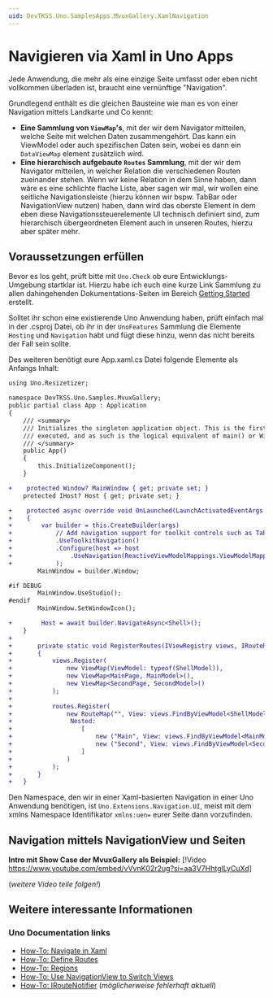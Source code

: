 ```yaml
---
uid: DevTKSS.Uno.SamplesApps.MvuxGallery.XamlNavigation
---
```

# Navigieren via Xaml in Uno Apps

Jede Anwendung, die mehr als eine einzige Seite umfasst oder eben nicht vollkommen überladen ist, braucht eine vernünftige "Navigation".

Grundlegend enthält es die gleichen Bausteine wie man es von einer Navigation mittels Landkarte und Co kennt:

- **Eine Sammlung von `ViewMap`'s**, mit der wir dem Navigator mitteilen, welche Seite mit welchen Daten zusammengehört. Das kann ein ViewModel oder auch spezifischen Daten sein, wobei es dann ein `DataViewMap` element zusätzlich wird.
- **Eine hierarchisch aufgebaute `Routes` Sammlung**, mit der wir dem Navigator mitteilen, in welcher Relation die verschiedenen Routen zueinander stehen. Wenn wir keine Relation in dem Sinne haben, dann wäre es eine schlichte flache Liste, aber sagen wir mal, wir wollen eine seitliche Navigationsleiste (hierzu können wir bspw. TabBar oder NavigationView nutzen) haben, dann wird das oberste Element in dem eben diese Navigationssteuerelemente UI technisch definiert sind, zum hierarchisch übergeordneten Element auch in unseren Routes, hierzu aber später mehr.

## Voraussetzungen erfüllen

Bevor es los geht, prüft bitte mit `Uno.Check` ob eure Entwicklungs-Umgebung startklar ist. Hierzu habe ich euch eine kurze Link Sammlung zu allen dahingehenden Dokumentations-Seiten im Bereich [Getting Started](../getting-started.md) erstellt.

Solltet ihr schon eine existierende Uno Anwendung haben, prüft einfach mal in der .csproj Datei, ob ihr in der `UnoFeatures` Sammlung die Elemente `Hosting` und `Navigation` habt und fügt diese hinzu, wenn das nicht bereits der Fall sein sollte.

Des weiteren benötigt eure App.xaml.cs Datei folgende Elemente als Anfangs Inhalt:

<!--![code-csharp[](../../../src/DevTKSS.Uno.Samples.MvuxGallery/App.xaml.cs?highlight=L19-L23,L96,L110,L113-L115,L124-L130)] TODO: uncomment as soon as the docs are DocFx generated-->
```diff
using Uno.Resizetizer;

namespace DevTKSS.Uno.Samples.MvuxGallery;
public partial class App : Application
{
    /// <summary>
    /// Initializes the singleton application object. This is the first line of authored code
    /// executed, and as such is the logical equivalent of main() or WinMain().
    /// </summary>
    public App()
    {
        this.InitializeComponent();
    }

+    protected Window? MainWindow { get; private set; }
    protected IHost? Host { get; private set; }

+    protected async override void OnLaunched(LaunchActivatedEventArgs args)
+    {
+        var builder = this.CreateBuilder(args)
+            // Add navigation support for toolkit controls such as TabBar and NavigationView
+            .UseToolkitNavigation()
+            .Configure(host => host
+                .UseNavigation(ReactiveViewModelMappings.ViewModelMappings, RegisterRoutes)
+            );
        MainWindow = builder.Window;

#if DEBUG
        MainWindow.UseStudio();
#endif
        MainWindow.SetWindowIcon();

+        Host = await builder.NavigateAsync<Shell>();
    }
+
+       private static void RegisterRoutes(IViewRegistry views, IRouteRegistry routes)
+       {
+           views.Register(
+               new ViewMap(ViewModel: typeof(ShellModel)),
+               new ViewMap<MainPage, MainModel>(),
+               new ViewMap<SecondPage, SecondModel>()
+           );
+
+           routes.Register(
+               new RouteMap("", View: views.FindByViewModel<ShellModel>(),
+                Nested:
+                   [
+                       new ("Main", View: views.FindByViewModel<MainModel>(), IsDefault:true),
+                       new ("Second", View: views.FindByViewModel<SecondModel>()),
+                   ]
+               )
+           );
+       }
+   }

```

Den Namespace, den wir in einer Xaml-basierten Navigation in einer Uno Anwendung benötigen, ist `Uno.Extensions.Navigation.UI`, meist mit dem xmlns Namespace Identifikator `xmlns:uen=` eurer Seite dann vorzufinden.

## Navigation mittels NavigationView und Seiten

**Intro mit Show Case der MvuxGallery als Beispiel:**
[!Video https://www.youtube.com/embed/vVvnK02r2ug?si=aa3V7HhtglLyCuXd]

(*weitere Video teile folgen!*)

## Weitere interessante Informationen

### Uno Documentation links

- [How-To: Navigate in Xaml](https://platform.uno/docs/articles/external/uno.extensions/doc/Learn/Navigation/HowTo-NavigateInXAML.html)
- [How-To: Define Routes](https://platform.uno/docs/articles/external/uno.extensions/doc/Learn/Navigation/HowTo-DefineRoutes.html)
- [How-To: Regions](https://platform.uno/docs/articles/external/uno.extensions/doc/Learn/Navigation/HowTo-Regions.html)
- [How-To: Use NavigationView to Switch Views](https://platform.uno/docs/articles/external/uno.extensions/doc/Learn/Navigation/Advanced/HowTo-UseNavigationView.html)
- [How-To: IRouteNotifier](https://platform.uno/docs/articles/external/uno.extensions/doc/Learn/Navigation/Advanced/HowTo-IRouteNotifier.html) (*möglicherweise fehlerhaft aktuell*)
